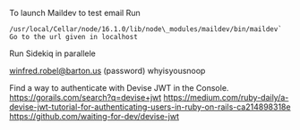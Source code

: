 To launch Maildev to test email 
Run
```shell
/usr/local/Cellar/node/16.1.0/lib/node\_modules/maildev/bin/maildev`
Go to the url given in localhost
```

Run Sidekiq in parallele 


winfred.robel@barton.us (password) whyisyousnoop

Find  a way to authenticate with Devise JWT in the Console. 
https://gorails.com/search?q=devise+jwt
https://medium.com/ruby-daily/a-devise-jwt-tutorial-for-authenticating-users-in-ruby-on-rails-ca214898318e
https://github.com/waiting-for-dev/devise-jwt
